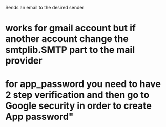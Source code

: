 Sends an email to the desired sender
# works for gmail account but if another account change the smtplib.SMTP part to the mail provider 
# for app_password you need to have 2 step verification and then go to Google security in order to create App password"
